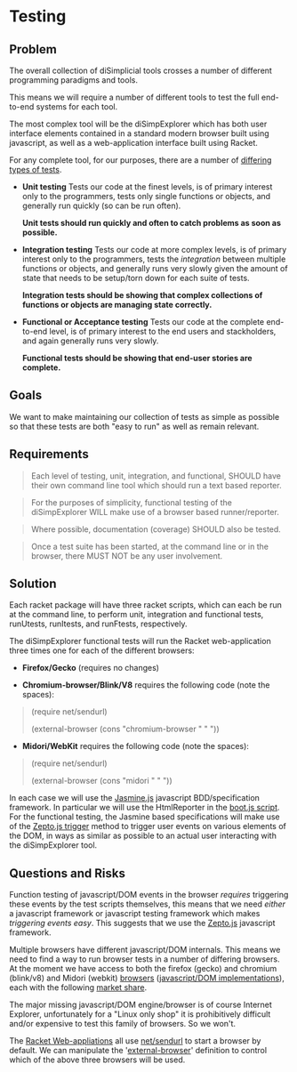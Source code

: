 # Testing

## Problem

The overall collection of diSimplicial tools crosses a number of 
different programming paradigms and tools.

This means we will require a number of different tools to test the full 
end-to-end systems for each tool.

The most complex tool will be the diSimpExplorer which has both user 
interface elements contained in a standard modern browser built using 
javascript, as well as a web-application interface built using Racket.

For any complete tool, for our purposes, there are a number of 
[differing types of 
tests](http://stackoverflow.com/questions/4904096/whats-the-difference-between-unit-functional-acceptance-and-integration-test).

  * **Unit testing** Tests our code at the finest levels, is of primary 
    interest only to the programmers, tests only single functions or 
    objects, and generally run quickly (so can be run often).

    **Unit tests should run quickly and often to catch problems as soon 
    as possible.**

  * **Integration testing** Tests our code at more complex levels, is of 
    primary interest only to the programmers, tests the *integration* 
    between multiple functions or objects, and generally runs very slowly 
    given the amount of state that needs to be setup/torn down for each 
    suite of tests.

    **Integration tests should be showing that complex collections of 
    functions or objects are managing state correctly.**

  * **Functional or Acceptance testing** Tests our code at the complete 
    end-to-end level, is of primary interest to the end users and 
    stackholders, and again generally runs very slowly.

    **Functional tests should be showing that end-user stories are 
    complete.**

## Goals

We want to make maintaining our collection of tests as simple as 
possible so that these tests are both "easy to run" as well as remain 
relevant.

## Requirements

> Each level of testing, unit, integration, and functional, SHOULD have 
> their own command line tool which should run a text based reporter.

> For the purposes of simplicity, functional testing of the 
> diSimpExplorer WILL make use of a browser based runner/reporter.

> Where possible, documentation (coverage) SHOULD also be tested.

> Once a test suite has been started, at the command line or in the 
> browser, there MUST NOT be any user involvement.

## Solution

Each racket package will have three racket scripts, which can each be 
run at the command line, to perform unit, integration and functional 
tests, runUtests, runItests, and runFtests, respectively.

The diSimpExplorer functional tests will run the Racket web-application 
three times one for each of the different browsers:

  * **Firefox/Gecko** (requires no changes)

  * **Chromium-browser/Blink/V8** requires the following code (note the 
    spaces):
    
> (require net/sendurl)
>
> (external-browser (cons "chromium-browser " " "))

  * **Midori/WebKit** requires the following code (note the spaces):

> (require net/sendurl)
>
> (external-browser (cons "midori " " "))

In each case we will use the [Jasmine.js](http://jasmine.github.io/) 
javascript BDD/specification framework. In particular we will use the 
HtmlReporter in the [boot.js 
script](http://jasmine.github.io/2.4/boot.html). For the functional 
testing, the Jasmine based specifications will make use of the [Zepto.js 
trigger](http://zeptojs.com/#trigger) method to trigger user events on 
various elements of the DOM, in ways as similar as possible to an actual 
user interacting with the diSimpExplorer tool.

## Questions and Risks

Function testing of javascript/DOM events in the browser *requires* 
triggering these events by the test scripts themselves, this means that 
we need *either* a javascript framework or javascript testing framework 
which makes *triggering events easy*. This suggests that we use the 
[Zepto.js](http://zeptojs.com/) javascript framework. 

Multiple browsers have different javascript/DOM internals. This means we 
need to find a way to run browser tests in a number of differing 
browsers. At the moment we have access to both the firefox (gecko) and 
chromium (blink/v8) and Midori (webkit) 
[browsers](https://help.ubuntu.com/community/WebBrowsers) 
([javascript/DOM 
implementations](https://en.wikipedia.org/wiki/Comparison_of_layout_engines_%28ECMAScript%29)), 
each with the following [market 
share](https://www.netmarketshare.com/browser-market-share.aspx?qprid=2&qpcustomd=0). 

The major missing javascript/DOM engine/browser is of course Internet 
Explorer, unfortunately for a "Linux only shop" it is prohibitively 
difficult and/or expensive to test this family of browsers. So we won't.

The [Racket Web-appliations](https://docs.racket-lang.org/web-server/) 
all use [net/sendurl](https://docs.racket-lang.org/net/sendurl.html) to 
start a browser by default. We can manipulate the 
'[external-browser](https://docs.racket-lang.org/net/sendurl.html#%28def._%28%28lib._net%2Fsendurl..rkt%29._external-browser%29%29)' 
definition to control which of the above three browsers will be used.


